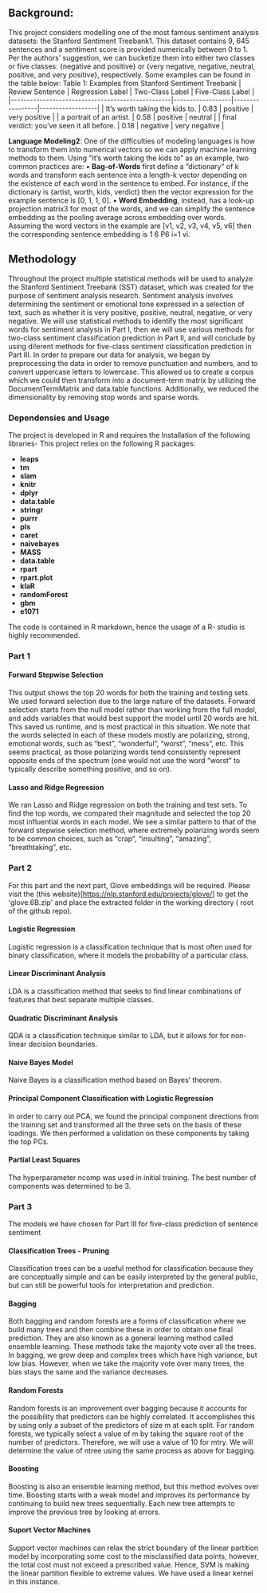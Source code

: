 ## Background:

This project considers modelling one of the most famous sentiment analysis datasets: the Stanford Sentiment Treebank1. This dataset contains 9, 645 sentences and a sentiment score is provided numerically between 0 to 1.
Per the authors’ suggestion, we can bucketize them into either two classes or five classes: {negative and positive}
or {very negative, negative, neutral, positive, and very positive}, respectively. Some examples can be found in the table below:
Table 1: Examples from Stanford Sentiment Treebank
| Review Sentence                                  | Regression Label | Two-Class Label | Five-Class Label |
|--------------------------------------------------|------------------|-----------------|------------------|
| It’s worth taking the kids to.                   | 0.83             | positive        | very positive    |
| a portrait of an artist.                         | 0.58             | positive        | neutral          |
| final verdict: you’ve seen it all before.        | 0.18             | negative        | very negative    |

**Language Modeling2**: One of the difficulties of modeling languages is how to transform them into numerical vectors so we can apply machine learning methods to them. Using ”It’s worth taking the kids to” as an example, two common practices are:
• **Bag-of-Words** first define a ”dictionary” of k words and transform each sentence into a length-k vector depending on the existence of each word in the sentence to embed. For instance, if the dictionary is {artist, worth, kids, verdict} then the vector expression for the example sentence is [0, 1, 1, 0].
• **Word Embedding**, instead, has a look-up projection matrix3 for most of the words, and we can simplify the sentence embedding as the pooling average across embedding over words. Assuming the word vectors in the example are [v1, v2, v3, v4, v5, v6] then the corresponding sentence embedding is 1 6 P6 i=1 vi.

## Methodology

Throughout the project multiple statistical methods will be used to analyze the Stanford Sentiment Treebank (SST) dataset, which was created for the purpose of sentiment analysis research. Sentiment analysis involves determining the sentiment or emotional tone expressed in a selection of text, such as whether it is very positive, positive, neutral, negative, or very negative. We will use statistical methods to identify the most significant words for sentiment analysis in Part I, then we will use various methods for two-class sentiment
classification prediction in Part II, and will conclude by using di!erent methods for five-class sentiment classification prediction in Part III.
In order to prepare our data for analysis, we began by preprocessing the data in order to remove punctuation and numbers, and to convert uppercase letters to lowercase. This allowed us to create a corpus which we could then transform into a document-term matrix by utilizing the DocumentTermMatrix and data.table functions. Additionally, we reduced the dimensionality by removing stop words and sparse words.

### Dependensies and Usage

The project is developed in R and requires the Installation of the following libraries-
This project relies on the following R packages:

- **leaps**
- **tm**  
- **slam**  
- **knitr**  
- **dplyr**  
- **data.table**  
- **stringr**  
- **purrr**  
- **pls**  
- **caret**  
- **naivebayes**  
- **MASS**  
- **data.table**
- **rpart**
- **rpart.plot**
- **klaR**
- **randomForest**
- **gbm**
- **e1071**

The code is contained in R markdown, hence the usage of a R- studio is highly recommended.

### Part 1 

#### Forward Stepwise Selection
This output shows the top 20 words for both the training and testing sets. We used forward selection due
to the large nature of the datasets. Forward selection starts from the null model rather than working from
the full model, and adds variables that would best support the model until 20 words are hit. This saved us
runtime, and is most practical in this situation. We note that the words selected in each of these models
mostly are polarizing, strong, emotional words, such as “best”, “wonderful”, “worst”, “mess”, etc. This
seems practical, as those polarizing words tend consistently represent opposite ends of the spectrum (one
would not use the word “worst” to typically describe something positive, and so on).

#### Lasso and Ridge Regression
We ran Lasso and Ridge regression on both the training and test sets. To find the top words, we compared
their magnitude and selected the top 20 most influential words in each model. We see a similar pattern to
that of the forward stepwise selection method, where extremely polarizing words seem to be common choices,
such as “crap”, “insulting”, “amazing”, “breathtaking”, etc.

### Part 2

For this part and the next part, Glove embeddings will be required.
Please visit the (this website)[https://nlp.stanford.edu/projects/glove/] to get the 'glove.6B.zip' and place the extracted folder in the working directory ( root of the github repo).

#### Logistic Regression
Logistic regression is a classification technique that is most often used for binary classification, where it
models the probability of a particular class.

#### Linear Discriminant Analysis
LDA is a classification method that seeks to find linear combinations of features that best separate multiple
classes.

#### Quadratic Discriminant Analysis
QDA is a classification technique similar to LDA, but it allows for for non-linear decision boundaries.

#### Naive Bayes Model
Naive Bayes is a classification method based on Bayes’ theorem.

#### Principal Component Classification with Logistic Regression
In order to carry out PCA, we found the principal component directions from the training set and transformed
all the three sets on the basis of these loadings. We then performed a validation on these components by
taking the top PCs.

#### Partial Least Squares
The hyperparameter ncomp was used in initial training. The best number of components was determined to
be 3.

### Part 3
The models we have chosen for Part III for five-class prediction of sentence sentiment 

#### Classification Trees - Pruning
Classification trees can be a useful method for classification because they are conceptually simple and can
be easily interpreted by the general public, but can still be powerful tools for interpretation and prediction.

#### Bagging
Both bagging and random forests are a forms of classification where we build many trees and then combine
these in order to obtain one final prediction. They are also known as a general learning method called
ensemble learning. These methods take the majority vote over all the trees.
In bagging, we grow deep and complex trees which have high variance, but low bias. However, when we take
the majority vote over many trees, the bias stays the same and the variance decreases.


#### Random Forests
Random forests is an improvement over bagging because it accounts for the possibility that predictors can
be highly correlated. It accomplishes this by using only a subset of the predictors of size m at each split.
For random forests, we typically select a value of m by taking the square root of the number of predictors.
Therefore, we will use a value of 10 for mtry. We will determine the value of ntree using the same process
as above for bagging.


#### Boosting
Boosting is also an ensemble learning method, but this method evolves over time. Boosting starts with a
weak model and improves its performance by continuing to build new trees sequentially. Each new tree
attempts to improve the previous tree by looking at errors.


#### Suport Vector Machines
Support vector machines can relax the strict boundary of the linear partition model by incorporating some
cost to the misclassified data points; however, the total cost must not exceed a prescribed value. Hence,
SVM is making the linear partition flexible to extreme values. We have used a linear kernel in this instance.

